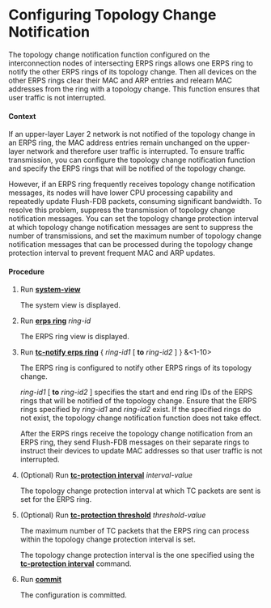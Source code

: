 Configuring Topology Change Notification
========================================

The topology change notification function configured on the interconnection nodes of intersecting ERPS rings allows one ERPS ring to notify the other ERPS rings of its topology change. Then all devices on the other ERPS rings clear their MAC and ARP entries and relearn MAC addresses from the ring with a topology change. This function ensures that user traffic is not interrupted.

#### Context

If an upper-layer Layer 2 network is not notified of the topology change in an ERPS ring, the MAC address entries remain unchanged on the upper-layer network and therefore user traffic is interrupted. To ensure traffic transmission, you can configure the topology change notification function and specify the ERPS rings that will be notified of the topology change.

However, if an ERPS ring frequently receives topology change notification messages, its nodes will have lower CPU processing capability and repeatedly update Flush-FDB packets, consuming significant bandwidth. To resolve this problem, suppress the transmission of topology change notification messages. You can set the topology change protection interval at which topology change notification messages are sent to suppress the number of transmissions, and set the maximum number of topology change notification messages that can be processed during the topology change protection interval to prevent frequent MAC and ARP updates.


#### Procedure

1. Run [**system-view**](cmdqueryname=system-view)
   
   
   
   The system view is displayed.
2. Run [**erps ring**](cmdqueryname=erps+ring) *ring-id*
   
   
   
   The ERPS ring view is displayed.
3. Run [**tc-notify erps ring**](cmdqueryname=tc-notify+erps+ring) { *ring-id1* [ **to** *ring-id2* ] } &<1-10>
   
   
   
   The ERPS ring is configured to notify other ERPS rings of its topology change.
   
   
   
   *ring-id1* [ **to** *ring-id2* ] specifies the start and end ring IDs of the ERPS rings that will be notified of the topology change. Ensure that the ERPS rings specified by *ring-id1* and *ring-id2* exist. If the specified rings do not exist, the topology change notification function does not take effect.
   
   After the ERPS rings receive the topology change notification from an ERPS ring, they send Flush-FDB messages on their separate rings to instruct their devices to update MAC addresses so that user traffic is not interrupted.
4. (Optional) Run [**tc-protection interval**](cmdqueryname=tc-protection+interval) *interval-value*
   
   
   
   The topology change protection interval at which TC packets are sent is set for the ERPS ring.
5. (Optional) Run [**tc-protection threshold**](cmdqueryname=tc-protection+threshold) *threshold-value*
   
   
   
   The maximum number of TC packets that the ERPS ring can process within the topology change protection interval is set.
   
   
   
   The topology change protection interval is the one specified using the [**tc-protection interval**](cmdqueryname=tc-protection+interval) command.
6. Run [**commit**](cmdqueryname=commit)
   
   
   
   The configuration is committed.
